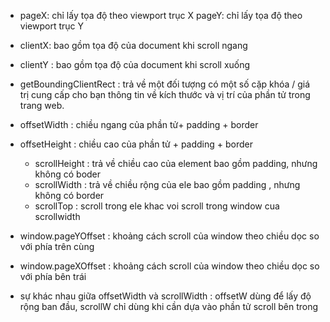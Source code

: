 - pageX: chỉ lấy tọa độ theo viewport trục X
pageY:  chỉ lấy tọa độ theo viewport trục Y


- clientX: bao gồm tọa độ của document khi scroll ngang
- clientY :  bao gồm tọa độ của document khi scroll xuống


- getBoundingClientRect : trả về một đối tượng có một số cặp khóa / giá trị cung cấp cho bạn thông tin về kích thước và vị trí của phần tử trong trang web.


- offsetWidth : chiều ngang của phần tử+ padding + border 
- offsetHeight : chiều cao của phần tử + padding + border


   * scrollHeight : trả về chiều cao của element bao gồm padding, nhưng không có boder
    * scrollWidth : trả về chiều rộng của ele bao gồm padding , nhưng không có border
    * scrollTop : scroll trong ele khac voi scroll trong window cua scrollwidth
    

- window.pageYOffset : khoảng cách scroll của window theo chiều dọc so với phía trên cùng
- window.pageXOffset : khoảng cách scroll của window theo chiều dọc so với phía bên trái

- sự khác nhau giữa offsetWidth và scrollWidth : offsetW dùng để lấy độ rộng ban đầu, scrollW chỉ dùng khi cần dựa vào phần tử scroll bên trong
